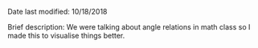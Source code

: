 Date last modified: 10/18/2018

Brief description:
We were talking about angle relations in math class so I made this to visualise things better.